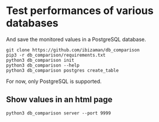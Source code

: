 Test performances of various databases
======================================

And save the monitored values in a PostgreSQL database.

```
git clone https://github.com/ibizaman/db_comparison
pip3 -r db_comparison/requirements.txt
python3 db_comparison init
python3 db_comparison --help
python3 db_comparison postgres create_table
```

For now, only PostgreSQL is supported.


Show values in an html page
---------------------------

```
python3 db_comparison server --port 9999
```


